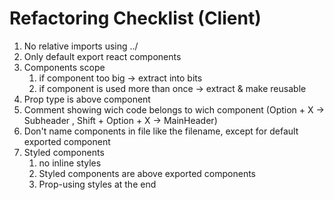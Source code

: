 # Refactoring Checklist (Client)

1. No relative imports using ../
2. Only default export react components 
3. Components scope
   1. if component too big -> extract into bits
   2. if component is used more than once -> extract & make reusable 
4. Prop type is above component
5. Comment showing wich code belongs to wich component (Option + X -> Subheader , Shift + Option + X -> MainHeader)
6. Don't name components in file like the filename, except for default exported component
7. Styled components
   1. no inline styles
   2. Styled components are above exported components
   3. Prop-using styles at the end
